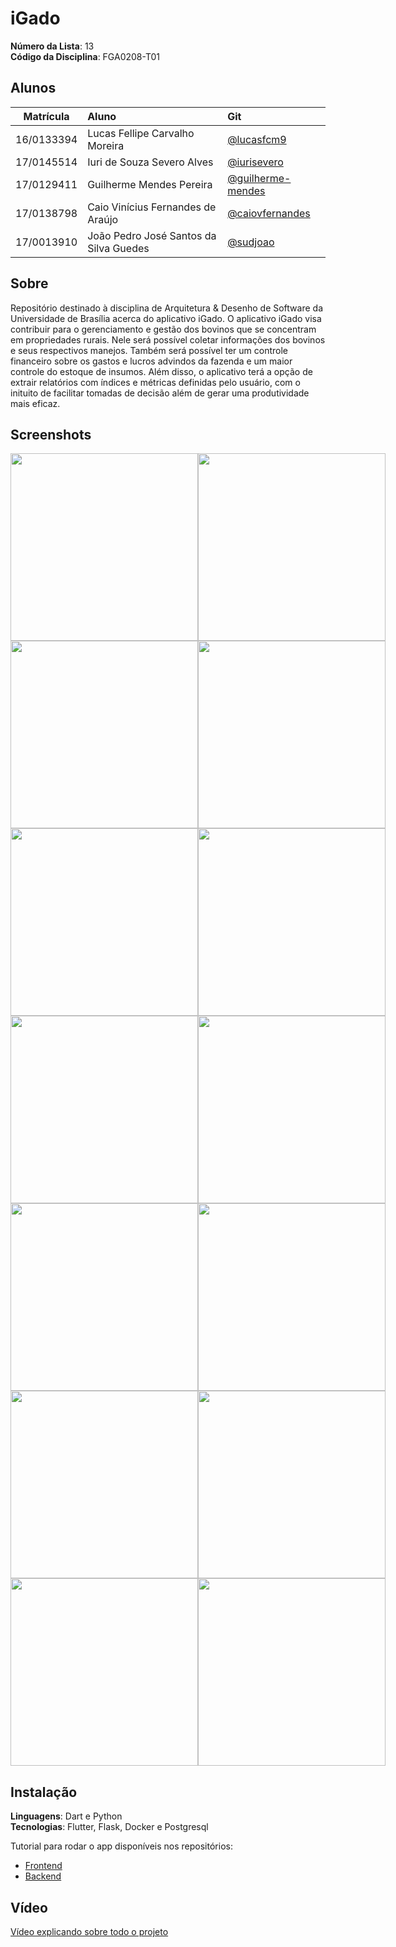 # iGado

**Número da Lista**: 13<br>
**Código da Disciplina**: FGA0208-T01<br>

## Alunos
|Matrícula | Aluno | Git |
| :-: | :-- | :-- |
| 16/0133394 | Lucas Fellipe Carvalho Moreira| [@lucasfcm9](https://github.com/lucasfcm9) | 
| 17/0145514 | Iuri de Souza Severo Alves| [@iurisevero](https://github.com/iurisevero) | 
| 17/0129411 | Guilherme Mendes Pereira | [@guilherme-mendes](https://github.com/guilherme-mendes) | 
| 17/0138798 | Caio Vinícius Fernandes de Araújo | [@caiovfernandes](https://github.com/caiovfernandes) | 
| 17/0013910 | João Pedro José Santos da Silva Guedes | [@sudjoao](https://github.com/sudjoao) | 

## Sobre 
Repositório destinado à disciplina de Arquitetura & Desenho de Software da Universidade de Brasília acerca do aplicativo iGado. O aplicativo iGado visa contribuir para o gerenciamento e gestão dos bovinos que se concentram em propriedades rurais. Nele será possível coletar informações dos bovinos e seus respectivos manejos. Também será possível ter um controle financeiro sobre os gastos e lucros advindos da fazenda e um maior controle do estoque de insumos. Além disso, o aplicativo terá a opção de extrair relatórios com índices e métricas definidas pelo usuário, com o inituito de facilitar tomadas de decisão além de gerar uma produtividade mais eficaz.

## Screenshots

<div style="display: flex; justify-content: space-between;">
  <img src="docs/Assets/Screenshots/main_screen.PNG" width=300px>
  <img src="docs/Assets/Screenshots/login_screen.PNG" width=300px>
</div>
<div style="display: flex; justify-content: space-between;">
  <img src="docs/Assets/Screenshots/register_user_screen.PNG" width=300px>
  <img src="docs/Assets/Screenshots/register_user_screen_2.PNG" width=300px>
</div>
<div style="display: flex; justify-content: space-between;">
  <img src="docs/Assets/Screenshots/user_data.PNG" width=300px>
  <img src="docs/Assets/Screenshots/bovine_register.PNG" width=300px>
</div>
<div style="display: flex; justify-content: space-between;">
  <img src="docs/Assets/Screenshots/cattle_screen.PNG" width=300px>
  <img src="docs/Assets/Screenshots/edit_bovine.PNG" width=300px>
</div>
<div style="display: flex; justify-content: space-between;">
  <img src="docs/Assets/Screenshots/bovine_data.PNG" width=300px>
  <img src="docs/Assets/Screenshots/reproduction_management.PNG" width=300px>
</div>
<div style="display: flex; justify-content: space-between;">
  <img src="docs/Assets/Screenshots/weighing_management.PNG" width=300px>
  <img src="docs/Assets/Screenshots/create_report.PNG" width=300px>
</div>
<div style="display: flex; justify-content: space-between;">
  <img src="docs/Assets/Screenshots/generate_report.PNG" width=300px>
  <img src="docs/Assets/Screenshots/gmd_report.PNG" width=300px>
</div>

## Instalação 
**Linguagens**: Dart e Python<br>
**Tecnologias**: Flutter, Flask, Docker e Postgresql<br>

Tutorial para rodar o app disponíveis nos repositórios:

- [Frontend](https://github.com/UnBArqDsw/2020.1_G13_iGado_Frontend)
- [Backend](https://github.com/UnBArqDsw/2020.1_G13_iGado_Backend)

## Vídeo

[Vídeo explicando sobre todo o projeto](https://youtu.be/ixYGB5ssLQs)